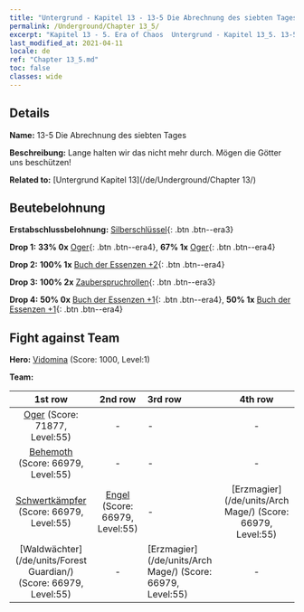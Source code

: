 ```yaml
---
title: "Untergrund - Kapitel 13 - 13-5 Die Abrechnung des siebten Tages"
permalink: /Underground/Chapter 13_5/
excerpt: "Kapitel 13 - 5. Era of Chaos  Untergrund - Kapitel 13_5. 13-5 Die Abrechnung des siebten Tages"
last_modified_at: 2021-04-11
locale: de
ref: "Chapter 13_5.md"
toc: false
classes: wide
---
```


## Details

 **Name:** 13-5 Die Abrechnung des siebten Tages

 **Beschreibung:** Lange halten wir das nicht mehr durch. Mögen die Götter uns beschützen!

 **Related to:** [Untergrund Kapitel 13](/de/Underground/Chapter 13/)

## Beutebelohnung

 **Erstabschlussbelohnung:** [Silberschlüssel](/de/Items/con_693/){: .btn .btn--era3}

 **Drop 1:** **33% 0x** [Oger](/de/Items/unt_220/){: .btn .btn--era4}, **67% 1x** [Oger](/de/Items/unt_220/){: .btn .btn--era4}

 **Drop 2:** **100% 1x** [Buch der Essenzen +2](/de/Items/mat_53/){: .btn .btn--era4}

 **Drop 3:** **100% 2x** [Zauberspruchrollen](/de/Items/con_694/){: .btn .btn--era3}

 **Drop 4:** **50% 0x** [Buch der Essenzen +1](/de/Items/mat_46/){: .btn .btn--era4}, **50% 1x** [Buch der Essenzen +1](/de/Items/mat_46/){: .btn .btn--era4}


## Fight against Team
 **Hero:** [Vidomina](/de/heroes/Vidomina/) (Score: 1000, Level:1)

 **Team:**


  | 1st row | 2nd row | 3rd row | 4th row |
  |:----:|:----:|:----|:----:|
  | [Oger](/de/units/Ogre/) (Score: 71877, Level:55)  | - | - | - |
  | [Behemoth](/de/units/Behemoth/) (Score: 66979, Level:55)  | - | - | - |
  | [Schwertkämpfer](/de/units/Swordsman/) (Score: 66979, Level:55)  | [Engel](/de/units/Angel/) (Score: 66979, Level:55)  | - | [Erzmagier](/de/units/Arch Mage/) (Score: 66979, Level:55)  |
  | [Waldwächter](/de/units/Forest Guardian/) (Score: 66979, Level:55)  | - | [Erzmagier](/de/units/Arch Mage/) (Score: 66979, Level:55)  | - |


